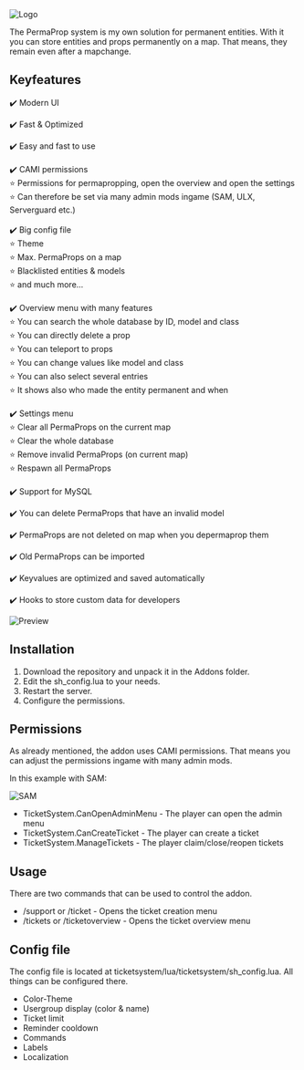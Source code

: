 
<img  src="https://i.imgur.com/ldAFUWo.png"  alt="Logo">

The PermaProp system is my own solution for permanent entities. With it you can store entities and props permanently on a map. That means, they remain even after a mapchange.
  

## Keyfeatures

✔️ Modern UI<br  />

✔️ Fast & Optimized<br  />

✔️ Easy and fast to use<br/>
<br/>
✔️ CAMI permissions<br/>
⭐ Permissions for permapropping, open the overview and open the settings<br/>
⭐ Can therefore be set via many admin mods ingame (SAM, ULX, Serverguard etc.) <br  />
<br/>
✔️ Big config file<br/>
⭐ Theme<br/>
⭐ Max. PermaProps on a map<br/>
⭐ Blacklisted entities & models<br/>
⭐ and much more...<br  />
<br/>
✔️ Overview menu with many features<br/>
⭐ You can search the whole database by ID, model and class<br/>
⭐ You can directly delete a prop<br/>
⭐ You can teleport to props<br/>
⭐ You can change values like model and class<br/>
⭐ You can also select several entries<br/>
⭐ It shows also who made the entity permanent and when<br  />
<br/>
✔️ Settings menu<br/>
⭐ Clear all PermaProps on the current map<br/>
⭐ Clear the whole database<br/>
⭐ Remove invalid PermaProps (on current map)<br/>
⭐ Respawn all PermaProps<br  />
<br/>
✔️ Support for MySQL<br  />

✔️ You can delete PermaProps that have an invalid model<br/>

✔️ PermaProps are not deleted on map when you depermaprop them<br  />

✔️ Old PermaProps can be imported<br  />

✔️ Keyvalues are optimized and saved automatically<br  />

✔️ Hooks to store custom data for developers<br  />

<img  src="https://i.imgur.com/Aq6jxeN.jpeg"  alt="Preview">

  
  

## Installation

<ol>

<li>Download the repository and unpack it in the Addons folder.</li>

<li>Edit the sh_config.lua to your needs.</li>

<li>Restart the server.</li>

<li>Configure the permissions.</li>

</ol>

  

## Permissions

As already mentioned, the addon uses CAMI permissions. That means you can adjust the permissions ingame with many admin mods.

In this example with SAM:

  

<img  src="https://i.imgur.com/qEjK5Oz.png"  alt="SAM">

  

<ul>

<li>TicketSystem.CanOpenAdminMenu - The player can open the admin menu</li>

<li>TicketSystem.CanCreateTicket - The player can create a ticket</li>

<li>TicketSystem.ManageTickets - The player claim/close/reopen tickets</li>

</ul>

  

## Usage

There are two commands that can be used to control the addon.

<ul>

<li>/support or /ticket - Opens the ticket creation menu</li>

<li>/tickets or /ticketoverview - Opens the ticket overview menu</li>

</ul>

  

## Config file

The config file is located at ticketsystem/lua/ticketsystem/sh_config.lua. All things can be configured there.

<ul>

<li>Color-Theme</li>

<li>Usergroup display (color & name)</li>

<li>Ticket limit</li>

<li>Reminder cooldown</li>

<li>Commands</li>

<li>Labels</li>

<li>Localization</li>

</ul>
